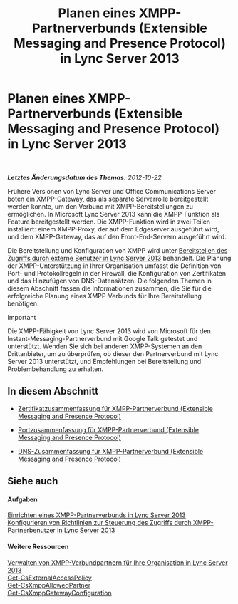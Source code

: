 ﻿---
title: Planen eines XMPP-Partnerverbunds (Extensible Messaging and Presence Protocol) in Lync Server 2013
TOCTitle: Planen eines XMPP-Partnerverbunds (Extensible Messaging and Presence Protocol) in Lync Server 2013
ms:assetid: 952b33e2-1f58-4831-9a39-1dfec2a316ad
ms:mtpsurl: https://technet.microsoft.com/de-de/library/JJ205107(v=OCS.15)
ms:contentKeyID: 49294790
ms.date: 05/19/2016
mtps_version: v=OCS.15
ms.translationtype: HT
---

# Planen eines XMPP-Partnerverbunds (Extensible Messaging and Presence Protocol) in Lync Server 2013

 

_**Letztes Änderungsdatum des Themas:** 2012-10-22_

Frühere Versionen von Lync Server und Office Communications Server boten ein XMPP-Gateway, das als separate Serverrolle bereitgestellt werden konnte, um den Verbund mit XMPP-Bereitstellungen zu ermöglichen. In Microsoft Lync Server 2013 kann die XMPP-Funktion als Feature bereitgestellt werden. Die XMPP-Funktion wird in zwei Teilen installiert: einem XMPP-Proxy, der auf dem Edgeserver ausgeführt wird, und dem XMPP-Gateway, das auf den Front-End-Servern ausgeführt wird.

Die Bereitstellung und Konfiguration von XMPP wird unter [Bereitstellen des Zugriffs durch externe Benutzer in Lync Server 2013](lync-server-2013-deploying-external-user-access.md) behandelt. Die Planung der XMPP-Unterstützung in Ihrer Organisation umfasst die Definition von Port- und Protokollregeln in der Firewall, die Konfiguration von Zertifikaten und das Hinzufügen von DNS-Datensätzen. Die folgenden Themen in diesem Abschnitt fassen die Informationen zusammen, die Sie für die erfolgreiche Planung eines XMPP-Verbunds für Ihre Bereitstellung benötigen.


> [!IMPORTANT]
> Die XMPP-Fähigkeit von Lync Server 2013 wird von Microsoft für den Instant-Messaging-Partnerverbund mit Google Talk getestet und unterstützt. Wenden Sie sich bei anderen XMPP-Systemen an den Drittanbieter, um zu überprüfen, ob dieser den Partnerverbund mit Lync Server 2013 unterstützt, und Empfehlungen bei Bereitstellung und Problembehandlung zu erhalten.



## In diesem Abschnitt

  - [Zertifikatzusammenfassung für XMPP-Partnerverbund (Extensible Messaging and Presence Protocol)](lync-server-2013-certificate-summary-extensible-messaging-and-presence-protocol-xmpp-federation.md)

  - [Portzusammenfassung für XMPP-Partnerverbund (Extensible Messaging and Presence Protocol)](lync-server-2013-port-summary-extensible-messaging-and-presence-protocol-xmpp-federation.md)

  - [DNS-Zusammenfassung für XMPP-Partnerverbund (Extensible Messaging and Presence Protocol)](lync-server-2013-dns-summary-extensible-messaging-and-presence-protocol-xmpp-federation.md)

## Siehe auch

#### Aufgaben

[Einrichten eines XMPP-Partnerverbunds in Lync Server 2013](lync-server-2013-setting-up-xmpp-federation.md)  
[Konfigurieren von Richtlinien zur Steuerung des Zugriffs durch XMPP-Partnerbenutzer in Lync Server 2013](lync-server-2013-configure-policies-to-control-xmpp-federated-user-access.md)  

#### Weitere Ressourcen

[Verwalten von XMPP-Verbundpartnern für Ihre Organisation in Lync Server 2013](lync-server-2013-manage-xmpp-federated-partners-for-your-organization.md)  
[Get-CsExternalAccessPolicy](https://docs.microsoft.com/en-us/powershell/module/skype/Get-CsExternalAccessPolicy)  
[Get-CsXmppAllowedPartner](https://docs.microsoft.com/en-us/powershell/module/skype/Get-CsXmppAllowedPartner)  
[Get-CsXmppGatewayConfiguration](https://docs.microsoft.com/en-us/powershell/module/skype/Get-CsXmppGatewayConfiguration)


